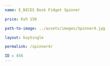 ```yaml
---
name: E_NICES Desk Fidget Spinner

price: Ksh 150

path-to-image: ../assets/images/Spinner4.jpg

layout: buySingle

permalink: /spinner4/

ID : 456
---
```

